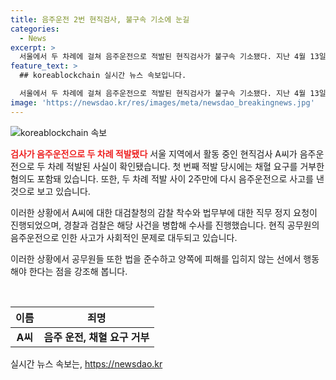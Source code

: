 ```yaml
---
title: 음주운전 2번 현직검사, 불구속 기소에 눈길 
categories:
  - News
excerpt: >
  서울에서 두 차례에 걸쳐 음주운전으로 적발된 현직검사가 불구속 기소됐다. 지난 4월 13일과 2주 후 또 다시 음주운전하다 사고를 낸 A씨는 경찰에 의해 적발됐으며, 혈중알코올농도는 면허정지 수준으로 확인됐다. 대검찰청은 A씨에 대한 감찰 착수 후 법무부에 직무 정지를 요청했으며, 경찰과 검찰은 해당 사건을 병합해 수사 중이다.
feature_text: >
  ## koreablockchain 실시간 뉴스 속보입니다.

  서울에서 두 차례에 걸쳐 음주운전으로 적발된 현직검사가 불구속 기소됐다. 지난 4월 13일과 2주 후 또 다시 음주운전하다 사고를 낸 A씨는 경찰에 의해 적발됐으며, 혈중알코올농도는 면허정지 수준으로 확인됐다. 대검찰청은 A씨에 대한 감찰 착수 후 법무부에 직무 정지를 요청했으며, 경찰과 검찰은 해당 사건을 병합해 수사 중이다.
image: 'https://newsdao.kr/res/images/meta/newsdao_breakingnews.jpg'
---
```


<p><img src="https://newsdao.kr/res/images/meta/newsdao_breakingnews.jpg" alt="koreablockchain 속보" /></p>

<p><b><span style="color: #ee2323;">검사가 음주운전으로 두 차례 적발됐다</span></b>
서울 지역에서 활동 중인 현직검사 A씨가 음주운전으로 두 차례 적발된 사실이 확인됐습니다. 첫 번째 적발 당시에는 채혈 요구를 거부한 혐의도 포함돼 있습니다. 또한, 두 차례 적발 사이 2주만에 다시 음주운전으로 사고를 낸 것으로 보고 있습니다.</p>

<p>이러한 상황에서 A씨에 대한 대검찰청의 감찰 착수와 법무부에 대한 직무 정지 요청이 진행되었으며, 경찰과 검찰은 해당 사건을 병합해 수사를 진행했습니다. 현직 공무원의 음주운전으로 인한 사고가 사회적인 문제로 대두되고 있습니다. </p>

<p>이러한 상황에서 공무원들 또한 법을 준수하고 양쪽에 피해를 입히지 않는 선에서 행동해야 한다는 점을 강조해 봅니다. </p>

<p data-ke-size="size16">&nbsp;</p>

<table>
    <thead>
        <tr>
            <th>이름</th>
            <th>죄명</th>
        </tr>
    </thead>
    <tbody>
        <tr>
            <td style="text-align: center; height: 17px;"><b>A씨</b></td>
            <td style="text-align: center; height: 17px;"><b>음주 운전, 채혈 요구 거부</b></td>
        </tr>
    </tbody>
</table>

<p data-ke-size="size16"></p>
실시간 뉴스 속보는, <a href="https://newsdao.kr" rel="dofollow">https://newsdao.kr</a>


